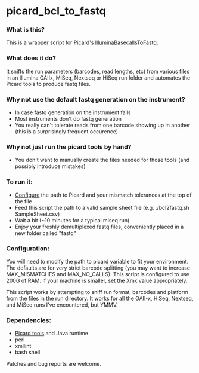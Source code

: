 picard_bcl_to_fastq
=======================

### What is this?
This is a wrapper script for [Picard's IlluminaBasecallsToFastq](https://broadinstitute.github.io/picard/command-line-overview.html#IlluminaBasecallsToFastq). 

### What does it do?
It sniffs the run parameters (barcodes, read lengths, etc) from various files in an Illumina GAIIx, MiSeq, Nextseq or HiSeq run folder and automates the Picard tools to produce fastq files. 

### Why not use the default fastq generation on the instrument?
- In case fastq generation on the instrument fails
- Most instruments don't do fastq generation
- You really can't tolerate reads from one barcode showing up in another (this is a surprisingly frequent occurence)

### Why not just run the picard tools by hand?
- You don't want to manually create the files needed for those tools (and possibly introduce mistakes)

### To run it:
- [Configure](#configuration) the path to Picard and your mismatch tolerances at the top of the file
- Feed this script the path to a valid sample sheet file (e.g. ./bcl2fastq.sh SampleSheet.csv) 
- Wait a bit (~10 minutes for a typical miseq run)
- Enjoy your freshly demultiplexed fastq files, conveniently placed in a new folder called "fastq"

### Configuration:
You will need to modify the path to picard variable to fit your environment.
The defaults are for very strict barcode splitting (you may want to increase MAX_MISMATCHES and MAX_NO_CALLS).
This script is configured to use 200G of RAM. If your machine is smaller, set the Xmx value appropriately.

This script works by attempting to sniff run format, barcodes and platform from the files in the run directory.
It works for all the GAII-x, HiSeq, Nextseq, and MiSeq runs I've encountered, but YMMV.

### Dependencies:
- [Picard tools](https://broadinstitute.github.io/picard/) and Java runtime
- perl
- xmllint
- bash shell

Patches and bug reports are welcome.
